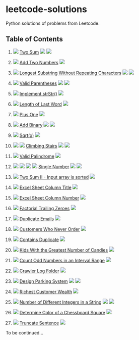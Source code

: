# leetcode-solutions

Python solutions of problems from Leetcode.

## Table of Contents

1. ![](https://img.shields.io/static/v1?style=plastic&label=&message=easy&color=green) [Two Sum](https://github.com/jaredliw/leetcode-solutions/blob/master/0001%20Two%20Sum.py) ![](https://img.shields.io/static/v1?style=flat-square&label=&message=classical&color=86A1AC) ![](https://img.shields.io/static/v1?style=flat-square&label=&message=hashmap&color=E9D47D)
2. ![](https://img.shields.io/static/v1?style=plastic&label=&message=medium&color=yellow) [Add Two Numbers](https://github.com/jaredliw/leetcode-solutions/blob/master/0002%20Add%20Two%20Numbers.py) ![](https://img.shields.io/static/v1?style=flat-square&label=&message=linked-list&color=5D0D75)
3. ![](https://img.shields.io/static/v1?style=plastic&label=&message=medium&color=yellow) [Longest Substring Without Repeating Characters](https://github.com/jaredliw/leetcode-solutions/blob/master/0003%20Longest%20Substring%20Without%20Repeating%20Characters.py) ![](https://img.shields.io/static/v1?style=flat-square&label=&message=classical&color=86A1AC) ![](https://img.shields.io/static/v1?style=flat-square&label=&message=implementation&color=2B7697)

20. ![](https://img.shields.io/static/v1?style=plastic&label=&message=medium&color=yellow) [Valid Parentheses](https://github.com/jaredliw/leetcode-solutions/blob/master/0020%20Valid%20Parentheses.py) ![](https://img.shields.io/static/v1?style=flat-square&label=&message=classical&color=86A1AC) ![](https://img.shields.io/static/v1?style=flat-square&label=&message=stack&color=A3EFAA)

28. ![](https://img.shields.io/static/v1?style=plastic&label=&message=beginner&color=brightgreen) [Implement strStr()](https://github.com/jaredliw/leetcode-solutions/blob/master/0028%20Implement%20strStr().py) ![](https://img.shields.io/static/v1?style=flat-square&label=&message=implementation&color=2B7697)

58. ![](https://img.shields.io/static/v1?style=plastic&label=&message=beginner&color=brightgreen) [Length of Last Word](https://github.com/jaredliw/leetcode-solutions/blob/master/0058%20Length%20of%20Last%20Word.py) ![](https://img.shields.io/static/v1?style=flat-square&label=&message=implementation&color=2B7697)

66. ![](https://img.shields.io/static/v1?style=plastic&label=&message=easy&color=green) [Plus One](https://github.com/jaredliw/leetcode-solutions/blob/master/0066%20Plus%20One.py) ![](https://img.shields.io/static/v1?style=flat-square&label=&message=implementation&color=2B7697)
67. ![](https://img.shields.io/static/v1?style=plastic&label=&message=easy&color=green) [Add Binary](https://github.com/jaredliw/leetcode-solutions/blob/master/0067%20Add%20Binary.py) ![](https://img.shields.io/static/v1?style=flat-square&label=&message=implementation&color=2B7697) ![](https://img.shields.io/static/v1?style=flat-square&label=&message=binary&color=08813D)

69. ![](https://img.shields.io/static/v1?style=plastic&label=&message=beginner&color=brightgreen) [Sqrt(x)](https://github.com/jaredliw/leetcode-solutions/blob/master/0067%20Add%20Binary.py) ![](https://img.shields.io/static/v1?style=flat-square&label=&message=implementation&color=2B7697)
70. ![](https://img.shields.io/static/v1?style=plastic&label=solution-1&message=medium&color=yellow) ![](https://img.shields.io/static/v1?style=plastic&label=solution-2&message=hard&color=orange) [Climbing Stairs](https://github.com/jaredliw/leetcode-solutions/blob/master/0070%20Climbing%20Stairs.py) ![](https://img.shields.io/static/v1?style=flat-square&label=&message=number-theory&color=A437CB) ![](https://img.shields.io/static/v1?style=flat-square&label=&message=fibonacci&color=E9D346)

125. ![](https://img.shields.io/static/v1?style=plastic&label=&message=beginner&color=brightgreen) [Valid Palindrome](https://github.com/jaredliw/leetcode-solutions/blob/master/0125%20Valid%20Palindrome.py) ![](https://img.shields.io/static/v1?style=flat-square&label=&message=implementation&color=2B7697)

136. ![](https://img.shields.io/static/v1?style=plastic&label=solution-1&message=hard&color=orange) ![](https://img.shields.io/static/v1?style=plastic&label=solution-2&message=expert&color=red) ![](https://img.shields.io/static/v1?style=plastic&label=solution-3&message=easy&color=green) ![](https://img.shields.io/static/v1?style=plastic&label=solution-2&message=beginner&color=brightgreen) [Single Number](https://github.com/jaredliw/leetcode-solutions/blob/master/0136%20Single%20Number.py) ![](https://img.shields.io/static/v1?style=flat-square&label=&message=implementation&color=2B7697) ![](https://img.shields.io/static/v1?style=flat-square&label=&message=logic-gate&color=09B8AC)

167. ![](https://img.shields.io/static/v1?style=plastic&label=&message=easy&color=green) [Two Sum II - Input array is sorted](https://github.com/jaredliw/leetcode-solutions/blob/master/0167%20Two%20Sum%20II%20-%20Input%20array%20is%20sorted.py) ![](https://img.shields.io/static/v1?style=flat-square&label=&message=double-pointer&color=E3050E)
168. ![](https://img.shields.io/static/v1?style=plastic&label=&message=medium&color=yellow) [Excel Sheet Column Title](https://github.com/jaredliw/leetcode-solutions/blob/master/0168%20Excel%20Sheet%20Column%20Title.py) ![](https://img.shields.io/static/v1?style=flat-square&label=&message=number-theory&color=A437CB)

171. ![](https://img.shields.io/static/v1?style=plastic&label=&message=medium&color=yellow) [Excel Sheet Column Number](https://github.com/jaredliw/leetcode-solutions/blob/master/0171%20Excel%20Sheet%20Column%20Number.py) ![](https://img.shields.io/static/v1?style=flat-square&label=&message=number-theory&color=A437CB)
172. ![](https://img.shields.io/static/v1?style=plastic&label=&message=easy&color=green) [Factorial Trailing Zeroes](https://github.com/jaredliw/leetcode-solutions/blob/master/0172%20Factorial%20Trailing%20Zeroes.py) ![](https://img.shields.io/static/v1?style=flat-square&label=&message=number-theory&color=A437CB)

182. ![](https://img.shields.io/static/v1?style=plastic&label=&message=medium&color=yellow) [Duplicate Emails](https://github.com/jaredliw/leetcode-solutions/blob/master/0182%20Duplicate%20Emails.sql) ![](https://img.shields.io/static/v1?style=flat-square&label=&message=sql&color=C47D65)
183. ![](https://img.shields.io/static/v1?style=plastic&label=&message=easy&color=green) [Customers Who Never Order](https://github.com/jaredliw/leetcode-solutions/blob/master/0183%20Customers%20Who%20Never%20Order.sql) ![](https://img.shields.io/static/v1?style=flat-square&label=&message=sql&color=C47D65)

217. ![](https://img.shields.io/static/v1?style=plastic&label=&message=beginner&color=brightgreen) [Contains Duplicate](https://github.com/jaredliw/leetcode-solutions/blob/master/0217%20Contains%20Duplicate.py) ![](https://img.shields.io/static/v1?style=flat-square&label=&message=implementation&color=2B7697)

1431. ![](https://img.shields.io/static/v1?style=plastic&label=&message=beginner&color=brightgreen) [Kids With the Greatest Number of Candies](https://github.com/jaredliw/leetcode-solutions/blob/master/1431%20Kids%20With%20the%20Greatest%20Number%20of%20Candies.py) ![](https://img.shields.io/static/v1?style=flat-square&label=&message=implementation&color=2B7697)

1523.  ![](https://img.shields.io/static/v1?style=plastic&label=&message=beginner&color=brightgreen) [Count Odd Numbers in an Interval Range](https://github.com/jaredliw/leetcode-solutions/blob/master/1523%201523%20Count%20Odd%20Numbers%20in%20an%20Interval%20Range.py) ![](https://img.shields.io/static/v1?style=flat-square&label=&message=number-theory&color=A437CB) 

1598. ![](https://img.shields.io/static/v1?style=plastic&label=&message=beginner&color=brightgreen) [Crawler Log Folder](https://github.com/jaredliw/leetcode-solutions/blob/master/1598%20Crawler%20Log%20Folder.py) ![](https://img.shields.io/static/v1?style=flat-square&label=&message=implementation&color=2B7697)

1603. ![](https://img.shields.io/static/v1?style=plastic&label=&message=beginner&color=brightgreen) [Design Parking System](https://github.com/jaredliw/leetcode-solutions/blob/master/1603%20Design%20Parking%20System.py) ![](https://img.shields.io/static/v1?style=flat-square&label=&message=implementation&color=2B7697) ![](https://img.shields.io/static/v1?style=flat-square&label=&message=oop&color=C47D65)

1672. ![](https://img.shields.io/static/v1?style=plastic&label=&message=beginner&color=brightgreen) [Richest Customer Wealth](https://github.com/jaredliw/leetcode-solutions/blob/master/1672%20Richest%20Customer%20Wealth.py) ![](https://img.shields.io/static/v1?style=flat-square&label=&message=implementation&color=2B7697)

1805. ![](https://img.shields.io/static/v1?style=plastic&label=&message=beginner&color=brightgreen) [Number of Different Integers in a String](https://github.com/jaredliw/leetcode-solutions/blob/master/1805%20Number%20of%20Different%20Integers%20in%20a%20String.py) ![](https://img.shields.io/static/v1?style=flat-square&label=&message=implementation&color=2B7697) ![](https://img.shields.io/static/v1?style=flat-square&label=&message=regex&color=F637DD)

1812. ![](https://img.shields.io/static/v1?style=plastic&label=&message=easy&color=green) [Determine Color of a Chessboard Square](https://github.com/jaredliw/leetcode-solutions/blob/master/1812%20Determine%20Color%20of%20a%20Chessboard%20Square.py) ![](https://img.shields.io/static/v1?style=flat-square&label=&message=implementation&color=2B7697)

1816. ![](https://img.shields.io/static/v1?style=plastic&label=&message=beginner&color=brightgreen) [Truncate Sentence](https://github.com/jaredliw/leetcode-solutions/blob/master/1816%20Truncate%20Sentence.py) ![](https://img.shields.io/static/v1?style=flat-square&label=&message=implementation&color=2B7697)

To be continued...
